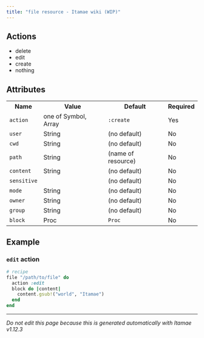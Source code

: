 ```yaml
---
title: "file resource - Itamae wiki (WIP)"
---
```


## Actions

- delete
- edit
- create
- nothing

## Attributes

<table>
  <tr>
    <th>Name</th>
    <th>Value</th>
    <th>Default</th>
    <th>Required</th>
  </tr>
    <tr>
      <td><code>action</code></td>
      <td>one of Symbol, Array</td>
      <td><code>:create</code></td>
      <td>Yes</td>
    </tr>
    <tr>
      <td><code>user</code></td>
      <td>String</td>
      <td>(no default)</td>
      <td>No</td>
    </tr>
    <tr>
      <td><code>cwd</code></td>
      <td>String</td>
      <td>(no default)</td>
      <td>No</td>
    </tr>
    <tr>
      <td><code>path</code></td>
      <td>String</td>
      <td>(name of resource)</td>
      <td>No</td>
    </tr>
    <tr>
      <td><code>content</code></td>
      <td>String</td>
      <td>(no default)</td>
      <td>No</td>
    </tr>
    <tr>
      <td><code>sensitive</code></td>
      <td></td>
      <td>(no default)</td>
      <td>No</td>
    </tr>
    <tr>
      <td><code>mode</code></td>
      <td>String</td>
      <td>(no default)</td>
      <td>No</td>
    </tr>
    <tr>
      <td><code>owner</code></td>
      <td>String</td>
      <td>(no default)</td>
      <td>No</td>
    </tr>
    <tr>
      <td><code>group</code></td>
      <td>String</td>
      <td>(no default)</td>
      <td>No</td>
    </tr>
    <tr>
      <td><code>block</code></td>
      <td>Proc</td>
      <td><code>Proc</code></td>
      <td>No</td>
    </tr>
</table>

## Example

### `edit` action

```ruby
# recipe
file "/path/to/file" do
  action :edit
  block do |content|
    content.gsub!("world", "Itamae")
  end
end
```



***

_Do not edit this page because this is generated automatically with Itamae v1.12.3_
